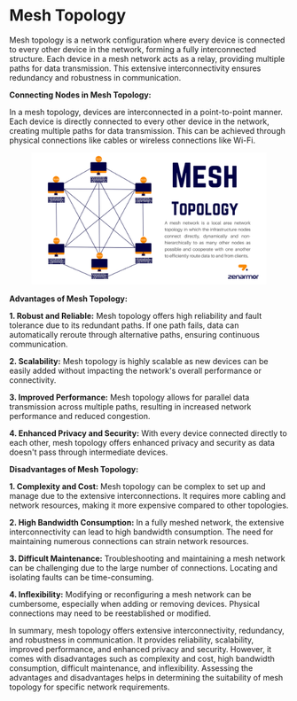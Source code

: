 # Mesh Topology

Mesh topology is a network configuration where every device is connected to every other device in the network, forming a fully interconnected structure. Each device in a mesh network acts as a relay, providing multiple paths for data transmission. This extensive interconnectivity ensures redundancy and robustness in communication.

**Connecting Nodes in Mesh Topology:**

In a mesh topology, devices are interconnected in a point-to-point manner. Each device is directly connected to every other device in the network, creating multiple paths for data transmission. This can be achieved through physical connections like cables or wireless connections like Wi-Fi.

<figure><img src="../../.gitbook/assets/mesh-topology-3042d00709bcc03eaf168c32105057aa.png" alt=""><figcaption></figcaption></figure>

**Advantages of Mesh Topology:**

**1. Robust and Reliable:** Mesh topology offers high reliability and fault tolerance due to its redundant paths. If one path fails, data can automatically reroute through alternative paths, ensuring continuous communication.

**2. Scalability:** Mesh topology is highly scalable as new devices can be easily added without impacting the network's overall performance or connectivity.

**3. Improved Performance:** Mesh topology allows for parallel data transmission across multiple paths, resulting in increased network performance and reduced congestion.

**4. Enhanced Privacy and Security:** With every device connected directly to each other, mesh topology offers enhanced privacy and security as data doesn't pass through intermediate devices.

**Disadvantages of Mesh Topology:**

**1. Complexity and Cost:** Mesh topology can be complex to set up and manage due to the extensive interconnections. It requires more cabling and network resources, making it more expensive compared to other topologies.

**2. High Bandwidth Consumption:** In a fully meshed network, the extensive interconnectivity can lead to high bandwidth consumption. The need for maintaining numerous connections can strain network resources.

**3. Difficult Maintenance:** Troubleshooting and maintaining a mesh network can be challenging due to the large number of connections. Locating and isolating faults can be time-consuming.

**4. Inflexibility:** Modifying or reconfiguring a mesh network can be cumbersome, especially when adding or removing devices. Physical connections may need to be reestablished or modified.

In summary, mesh topology offers extensive interconnectivity, redundancy, and robustness in communication. It provides reliability, scalability, improved performance, and enhanced privacy and security. However, it comes with disadvantages such as complexity and cost, high bandwidth consumption, difficult maintenance, and inflexibility. Assessing the advantages and disadvantages helps in determining the suitability of mesh topology for specific network requirements.

